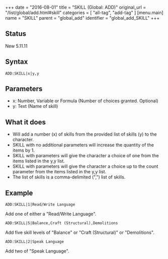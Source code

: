 +++
date = "2016-08-01"
title = "SKILL (Global: ADD)"
original_url = "/list/global/add.html#skill"
categories = [ "all-tag", "add-tag" ]
[menu.main]
    name = "SKILL"
    parent = "global_add"
    identifier = "global_add_SKILL"
+++

## Status

New 5.11.11

## Syntax

`ADD:SKILL|x|y,y`

## Parameters

-   x: Number, Variable or Formula (Number of
    choices granted. Optional)
-   y: Text (Name of skill)



What it does
------------

-   Will add a number (x) of skills from the provided list of skills (y)
    to the character.
-   SKILL with no additional parameters will increase the quantity of
    the items by 1.
-   SKILL with parameters will give the character a choice of one from
    the items listed in the y,y list.
-   SKILL with parameters will give the character a choice up to the
    count parameter from the items listed in the y,y list.
-   The list of skills is a comma-delimited (",") list of skills.

Example
-------

`ADD:SKILL|1|Read/Write Language`

Add one of either a "Read/Write Language".

`ADD:SKILL|5|Balance,Craft (Structural),Demolitions`

Add five skill levels of "Balance" or "Craft (Structural)" or
"Demolitions".

`ADD:SKILL|2|Speak Language`

Add two of "Speak Language".

